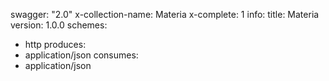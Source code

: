 swagger: "2.0"
x-collection-name: Materia
x-complete: 1
info:
  title: Materia
  version: 1.0.0
schemes:
- http
produces:
- application/json
consumes:
- application/json